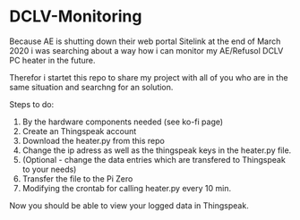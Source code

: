 # DCLV-Monitoring

Because AE is shutting down their web portal Sitelink at the end of March 2020 i was searching about a way how i can monitor my AE/Refusol DCLV PC heater in the future.

Therefor i startet this repo to share my project with all of you who are in the same situation and searchng for an solution.

Steps to do:

1. By the hardware components needed (see ko-fi page)
2. Create an Thingspeak account
3. Download the heater.py from this repo
4. Change the ip adress as well as the thingspeak keys in the heater.py file.
5. (Optional - change the data entries which are transfered to Thingspeak to your needs)
6. Transfer the file to the Pi Zero
7. Modifying the crontab for calling heater.py every 10 min.

Now you should be able to view your logged data in Thingspeak.
